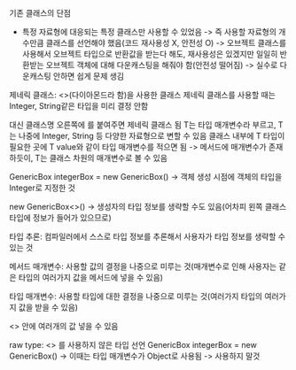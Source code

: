 기존 클래스의 단점
- 특정 자료형에 대응되는 특정 클래스만 사용할 수 있었음
-> 즉 사용할 자료형의 개수만큼 클래스를 선언해야 했음(코드 재사용성 X, 안전성 O)
-> 오브젝트 클래스를 사용해서 오브젝트 타입으로 반환값을 받는다 해도, 재사용성은 있겠지만 일일히 반환받는 오브젝트 객체에 대해 다운캐스팅을 해줘야 함(안전성 떨어짐)
-> 실수로 다운캐스팅 안하면 쉽게 문제 생김

제네릭 클래스: <>(다이아몬드라 함)을 사용한 클래스
제네릭 클래스를 사용할 때는 Integer, String같은 타입을 미리 결정 안함

대신 클래스명 오른쪽에 <T>를 붙여주면 제네릭 클래스 됨
T는 타입 매개변수라 부르고, T는 나중에 Integer, String 등 다양한 자료형으로 변할 수 있음
클래스 내부에 T 타입이 필요한 곳에 T value와 같이 타입 매개변수를 적으면 됨
-> 메서드에 매개변수가 존재하듯이, T는 클래스 차원의 매개변수로 볼 수 있음

GenericBox<Integer> integerBox = new GenericBox<Integer>()
-> 객체 생성 시점에 객체의 타입을 Integer로 지정한 것

new GenericBox<>()
-> 생성자의 타입 정보를 생략할 수도 있음(어차피 왼쪽 클래스 타입에 정보가 들어가 있으므로)

타입 추론: 컴파일러에서 스스로 타입 정보를 추론해서 사용자가 타입 정보를 생략할 수 있는 것

메서드 매개변수: 사용할 값의 결정을 나중으로 미루는 것(매개변수로 인해 사용자는 같은 타입의 여러가지 값을 메서드에 넣을 수 있음)

타입 매개변수: 사용할 타입에 대한 결정을 나중으로 미루는 것(여러가지 타입의 여러가지 값을 받을 수 있음)

<> 안에 여러개의 값 넣을 수 있음

raw type: <> 를 사용하지 않은 타입 선언
GenericBox integerBox = new GenericBox() -> 이때는 타입 매개변수가 Object로 사용됨
-> 사용하지 말것
